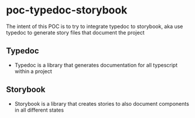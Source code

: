 # poc-typedoc-storybook

The intent of this POC is to try to integrate typedoc to storybook,
aka use typedoc to generate story files that document the project

## Typedoc
- Typedoc is a library that generates documentation for all typescript within a project

## Storybook
- Storybook is a library that creates stories to also document components in all different states
